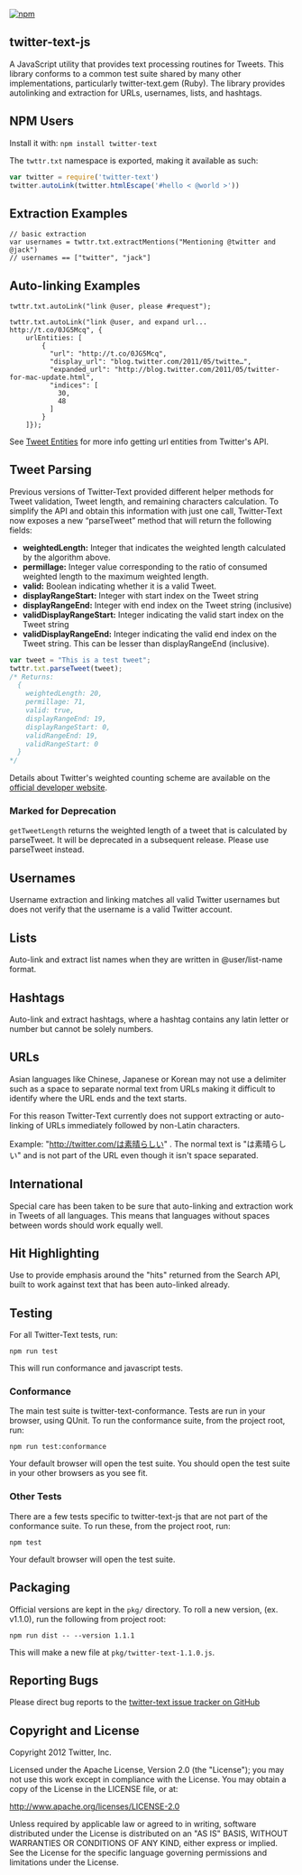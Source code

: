 [![npm](https://img.shields.io/npm/v/twitter-text.svg)](https://www.npmjs.com/package/twitter-text)

## twitter-text-js

A JavaScript utility that provides text processing routines for Tweets.  This library conforms to a common test suite shared by many other implementations, particularly twitter-text.gem (Ruby).  The library provides autolinking and extraction for URLs, usernames, lists, and hashtags.

## NPM Users

Install it with: `npm install twitter-text`

The `twttr.txt` namespace is exported, making it available as such:

``` js
var twitter = require('twitter-text')
twitter.autoLink(twitter.htmlEscape('#hello < @world >'))
```

## Extraction Examples

    // basic extraction
    var usernames = twttr.txt.extractMentions("Mentioning @twitter and @jack")
    // usernames == ["twitter", "jack"]

## Auto-linking Examples

    twttr.txt.autoLink("link @user, please #request");

    twttr.txt.autoLink("link @user, and expand url... http://t.co/0JG5Mcq", {
        urlEntities: [
            {
              "url": "http://t.co/0JG5Mcq",
              "display_url": "blog.twitter.com/2011/05/twitte…",
              "expanded_url": "http://blog.twitter.com/2011/05/twitter-for-mac-update.html",
              "indices": [
                30,
                48
              ]
            }
        ]});

See [Tweet Entities](https://dev.twitter.com/overview/api/entities-in-twitter-objects) for more info getting url entities from Twitter's API.

## Tweet Parsing
Previous versions of Twitter-Text provided different helper methods for Tweet validation, Tweet length, and remaining characters calculation. To simplify the API and obtain this information with just one call, Twitter-Text now exposes a new “parseTweet” method that will return the following fields:

* **weightedLength:** Integer that indicates the weighted length calculated by the algorithm above.
* **permillage:** Integer value corresponding to the ratio of consumed weighted length to the maximum weighted length.
* **valid:** Boolean indicating whether it is a valid Tweet.
* **displayRangeStart:** Integer with start index on the Tweet string
* **displayRangeEnd:** Integer with end index on the Tweet string (inclusive)
* **validDisplayRangeStart:** Integer indicating the valid start index on the Tweet string
* **validDisplayRangeEnd:** Integer indicating the valid end index on the Tweet string. This can be lesser than displayRangeEnd (inclusive).

```js
var tweet = "This is a test tweet";
twttr.txt.parseTweet(tweet);
/* Returns:
  {
    weightedLength: 20,
    permillage: 71,
    valid: true,
    displayRangeEnd: 19,
    displayRangeStart: 0,
    validRangeEnd: 19,
    validRangeStart: 0
  }
*/
```
Details about Twitter's weighted counting scheme are available on the [official developer website](https://developer.twitter.com/en/docs/developer-utilities/twitter-text).

### Marked for Deprecation

`getTweetLength` returns the weighted length of a tweet that is calculated by parseTweet. It will be deprecated in a subsequent release. Please use parseTweet instead.

## Usernames

Username extraction and linking matches all valid Twitter usernames but does
not verify that the username is a valid Twitter account.

## Lists

Auto-link and extract list names when they are written in @user/list-name
format.

## Hashtags

Auto-link and extract hashtags, where a hashtag contains any latin letter or
number but cannot be solely numbers.

## URLs

Asian languages like Chinese, Japanese or Korean may not use a delimiter such as
a space to separate normal text from URLs making it difficult to identify where
the URL ends and the text starts.

For this reason Twitter-Text currently does not support extracting or auto-linking
of URLs immediately followed by non-Latin characters.

Example: "http://twitter.com/は素晴らしい" .
The normal text is "は素晴らしい" and is not part of the URL even though
it isn't space separated.

## International

Special care has been taken to be sure that auto-linking and extraction work
in Tweets of all languages. This means that languages without spaces between
words should work equally well.

## Hit Highlighting

Use to provide emphasis around the "hits" returned from the Search API, built
to work against text that has been auto-linked already.

## Testing

For all Twitter-Text tests, run:

    npm run test

This will run conformance and javascript tests.

### Conformance

The main test suite is twitter-text-conformance. Tests are run in your browser, using QUnit.  To run the conformance suite, from the project root, run:

    npm run test:conformance

Your default browser will open the test suite.  You should open the test suite in your other browsers as you see fit.

### Other Tests

There are a few tests specific to twitter-text-js that are not part of the conformance suite.  To run these, from the project root, run:

    npm test

Your default browser will open the test suite.

## Packaging

Official versions are kept in the `pkg/` directory.  To roll a new version, (ex. v1.1.0), run the following from project root:

    npm run dist -- --version 1.1.1

This will make a new file at `pkg/twitter-text-1.1.0.js`.

## Reporting Bugs

Please direct bug reports to the [twitter-text issue tracker on GitHub](https://github.com/twitter/twitter-text/issues)

## Copyright and License

Copyright 2012 Twitter, Inc.

Licensed under the Apache License, Version 2.0 (the "License");
you may not use this work except in compliance with the License.
You may obtain a copy of the License in the LICENSE file, or at:

http://www.apache.org/licenses/LICENSE-2.0

Unless required by applicable law or agreed to in writing, software
distributed under the License is distributed on an "AS IS" BASIS,
WITHOUT WARRANTIES OR CONDITIONS OF ANY KIND, either express or implied.
See the License for the specific language governing permissions and
limitations under the License.
